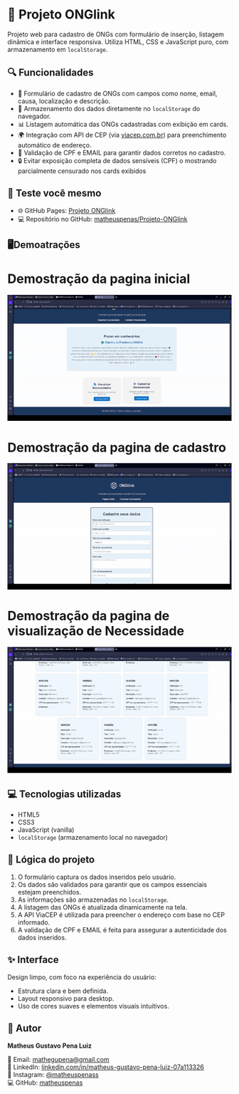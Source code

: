 # 📄 Projeto ONGlink

Projeto web para cadastro de ONGs com formulário de inserção, listagem dinâmica e interface responsiva. Utiliza HTML, CSS e JavaScript puro, com armazenamento em `localStorage`.

## 🔍 Funcionalidades

- 📝 Formulário de cadastro de ONGs com campos como nome, email, causa, localização e descrição.
- 💾 Armazenamento dos dados diretamente no `localStorage` do navegador.
- 📊 Listagem automática das ONGs cadastradas com exibição em cards.
- 🌍 Integração com API de CEP (via [viacep.com.br](https://viacep.com.br)) para preenchimento automático de endereço.
- 🧾 Validação de CPF e EMAIL para garantir dados corretos no cadastro.
- 🔒 Evitar exposição completa de dados sensíveis (CPF) o mostrando parcialmente censurado nos cards exibidos 

## 🚀 Teste você mesmo

- 🌐 GitHub Pages: [Projeto ONGlink](https://matheuspenas.github.io/Projeto-ONGlink/)
- 💻 Repositório no GitHub: [matheuspenas/Projeto-ONGlink](https://github.com/Matheuspenas/Projeto-ONGlink)

## 🖥️Demoatrações

# Demostração da pagina inicial

![Demostração da pagina inicial](./gifs/demostraçãohome.gif)

# Demostração da pagina de cadastro

![Demostração da pagina de cadastro](./gifs/demostraçãocadastro.gif)

# Demostração da pagina de visualização de Necessidade

![Demostração da pagina de visualização de Necessidade](./gifs/demostraçãovisualizar.gif)

## 💻 Tecnologias utilizadas

- HTML5
- CSS3
- JavaScript (vanilla)
- `localStorage` (armazenamento local no navegador)

## 🧠 Lógica do projeto

1. O formulário captura os dados inseridos pelo usuário.
2. Os dados são validados para garantir que os campos essenciais estejam preenchidos.
3. As informações são armazenadas no `localStorage`.
4. A listagem das ONGs é atualizada dinamicamente na tela.
5. A API ViaCEP é utilizada para preencher o endereço com base no CEP informado.
6. A validação de CPF e EMAIL é feita para assegurar a autenticidade dos dados inseridos.

## ✨ Interface

Design limpo, com foco na experiência do usuário:

- Estrutura clara e bem definida.
- Layout responsivo para desktop.
- Uso de cores suaves e elementos visuais intuitivos.

## 👤 Autor

**Matheus Gustavo Pena Luiz**

📧 Email: [mathegupena@gmail.com](mailto:mathegupena@gmail.com)  
💼 LinkedIn: [linkedin.com/in/matheus-gustavo-pena-luiz-07a113326](https://linkedin.com/in/matheus-gustavo-pena-luiz-07a113326)  
📸 Instagram: [@matheuspenass](https://instagram.com/matheuspenass)  
💻 GitHub: [matheuspenas](https://github.com/matheuspenas)
